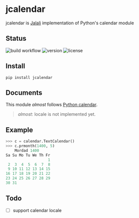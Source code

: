 # jcalendar
jcalendar is [Jalali](https://en.wikipedia.org/wiki/Iranian_calendars) implementation of Python's calendar module

## Status
![build workflow](https://github.com/IKermani/jcalendar/actions/workflows/python-publish.yml/badge.svg)
![version](https://img.shields.io/pypi/v/jcalendar.svg)
![license](https://img.shields.io/pypi/l/jcalendar)


## Install

```
pip install jcalendar
```

## Documents

This module *almost* follows [Python calendar](https://docs.python.org/3/library/calendar.html).
> *almost*: locale is not implemented yet.

## Example

```Python console
>>> c = calendar.TextCalendar()
>>> c.prmonth(1400, 5)
    Mordad 1400
Sa Su Mo Tu We Th Fr
                   1
 2  3  4  5  6  7  8
 9 10 11 12 13 14 15
16 17 18 19 20 21 22
23 24 25 26 27 28 29
30 31
```

## Todo
- [ ] support calendar locale


